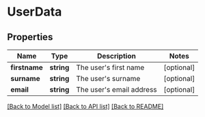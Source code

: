 # UserData

## Properties
Name | Type | Description | Notes
------------ | ------------- | ------------- | -------------
**firstname** | **string** | The user&#39;s first name | [optional] 
**surname** | **string** | The user&#39;s surname | [optional] 
**email** | **string** | The user&#39;s email address | [optional] 

[[Back to Model list]](../README.md#documentation-for-models) [[Back to API list]](../README.md#documentation-for-api-endpoints) [[Back to README]](../README.md)


